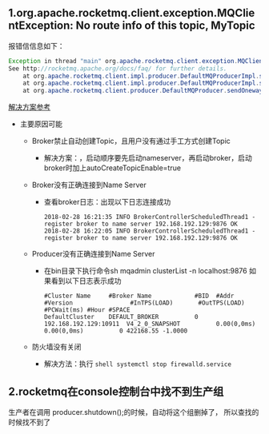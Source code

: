 ## 1.org.apache.rocketmq.client.exception.MQClientException: No route info of this topic, MyTopic

报错信信息如下：

```java
Exception in thread "main" org.apache.rocketmq.client.exception.MQClientException: No route info of this topic, MyTopic
See http://rocketmq.apache.org/docs/faq/ for further details.
	at org.apache.rocketmq.client.impl.producer.DefaultMQProducerImpl.sendDefaultImpl(DefaultMQProducerImpl.java:610)
	at org.apache.rocketmq.client.impl.producer.DefaultMQProducerImpl.sendOneway(DefaultMQProducerImpl.java:881)
	at org.apache.rocketmq.client.producer.DefaultMQProducer.sendOneway(DefaultMQProducer.java:285)
```

[解决方案参考](https://blog.csdn.net/chenaima1314/article/details/79403113)

* 主要原因可能

  * Broker禁止自动创建Topic，且用户没有通过手工方式创建Topic

    * 解决方案：，启动顺序要先启动nameserver，再启动broker，启动broker时加上autoCreateTopicEnable=true 

  * Broker没有正确连接到Name Server

    * 查看broker日志：出现以下日志连接成功

      ```shell
      2018-02-28 16:21:35 INFO BrokerControllerScheduledThread1 - register broker to name server 192.168.192.129:9876 OK
      2018-02-28 16:22:05 INFO BrokerControllerScheduledThread1 - register broker to name server 192.168.192.129:9876 OK
      ```

  * Producer没有正确连接到Name Server 

    * 在bin目录下执行命令sh mqadmin clusterList -n localhost:9876 如果看到以下日志表示成功

      ```shell
      #Cluster Name     #Broker Name            #BID  #Addr                  #Version                #InTPS(LOAD)       #OutTPS(LOAD) #PCWait(ms) #Hour #SPACE
      DefaultCluster    DEFAULT_BROKER          0     192.168.192.129:10911  V4_2_0_SNAPSHOT          0.00(0,0ms)         0.00(0,0ms)          0 422168.55 -1.0000
      ```

  * 防火墙没有关闭

    * 解决方法：执行 ```shell systemctl stop firewalld.service```

## 2.rocketmq在console控制台中找不到生产组
生产者在调用 producer.shutdown();的时候，自动将这个组删掉了， 所以查找的时候找不到了